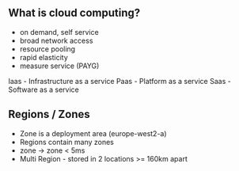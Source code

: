 ## What is cloud computing?
- on demand, self service
- broad network access
- resource pooling
- rapid elasticity
- measure service (PAYG)

Iaas - Infrastructure as a service
Paas - Platform as a service
Saas - Software as a service

## Regions / Zones
- Zone is a deployment area (europe-west2-a)
- Regions contain many zones
- zone -> zone < 5ms
- Multi Region - stored in 2 locations >= 160km apart


<!--stackedit_data:
eyJoaXN0b3J5IjpbMTM1NzgxMTA5LC0xNjk2NDE5NzhdfQ==
-->
